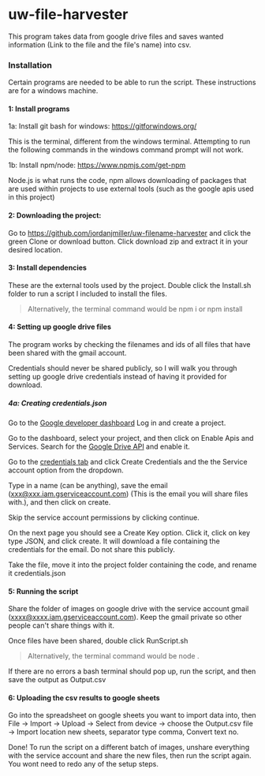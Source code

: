 # uw-file-harvester
This program takes data from google drive files and saves wanted information (Link to the file and the file's name) into csv.

### Installation

Certain programs are needed to be able to run the script. These instructions are for a windows machine.

#### 1: Install programs

1a: Install git bash for windows: https://gitforwindows.org/ 

This is the terminal, different from the windows terminal. Attempting to run the following commands in the windows command prompt will not work.

1b: Install npm/node: https://www.npmjs.com/get-npm

Node.js is what runs the code, npm allows downloading of packages that are used within projects to use external tools (such as the google apis used in this project)

#### 2: Downloading the project:

Go to https://github.com/jordanjmiller/uw-filename-harvester and click the green Clone or download button. Click download zip and extract it in your desired location.

#### 3: Install dependencies

These are the external tools used by the project. Double click the Install.sh folder to run a script I included to install the files.
> Alternatively, the terminal command would be npm i or npm install

#### 4: Setting up google drive files

The program works by checking the filenames and ids of all files that have been shared with the gmail account. 

Credentials should never be shared publicly, so I will walk you through setting up google drive credentials instead of having it provided for download.

##### 4a: Creating credentials.json

Go to the [Google developer dashboard](https://console.developers.google.com) Log in and create a project.

Go to the dashboard, select your project, and then click on Enable Apis and Services. Search for the [Google Drive API](https://console.developers.google.com/apis/library/drive.googleapis.com?id=e44a1596-da14-427c-9b36-5eb6acce3775) and enable it.

Go to the [credentials tab](https://console.developers.google.com/apis/credentials) and click Create Credentials and the the Service account option from the dropdown.

Type in a name (can be anything), save the email (xxx@xxx.iam.gserviceaccount.com) (This is the email you will share files with.), and then click on create.

Skip the service account permissions by clicking continue.

On the next page you should see a Create Key option. Click it, click on key type JSON, and click create. It will download a file containing the credentials for the email. Do not share this publicly.

Take the file, move it into the project folder containing the code, and rename it credentials.json

#### 5: Running the script

Share the folder of images on google drive with the service account gmail (xxxx@xxxx.iam.gserviceaccount.com). Keep the gmail private so other people can't share things with it.

Once files have been shared, double click RunScript.sh
>Alternatively, the terminal command would be   node .

If there are no errors a bash terminal should pop up, run the script, and then save the output as Output.csv

#### 6: Uploading the csv results to google sheets

Go into the spreadsheet on google sheets you want to import data into, then File -> Import -> Upload -> Select from device -> choose the Output.csv file -> Import location new sheets, separator type comma, Convert text no.

Done! To run the script on a different batch of images, unshare everything with the service account and share the new files, then run the script again. You wont need to redo any of the setup steps.